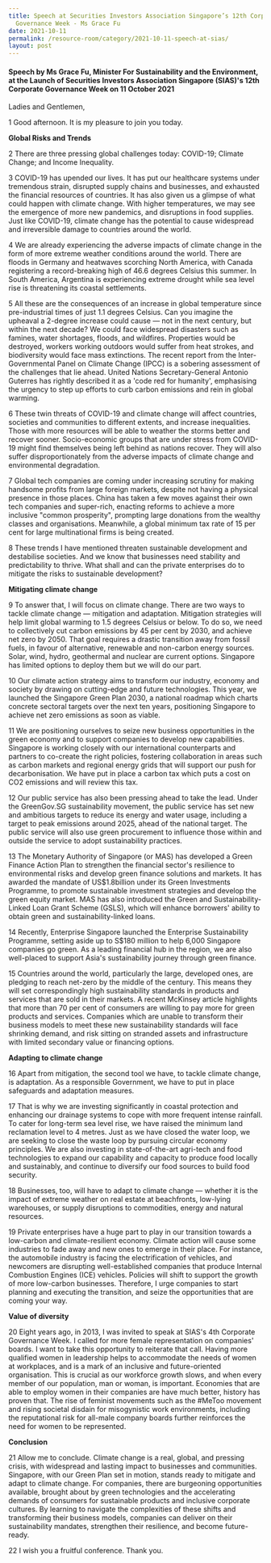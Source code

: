 ```yaml
---
title: Speech at Securities Investors Association Singapore’s 12th Corporate
  Governance Week - Ms Grace Fu
date: 2021-10-11
permalink: /resource-room/category/2021-10-11-speech-at-sias/
layout: post
---
```



#### Speech by Ms Grace Fu, Minister For Sustainability and the Environment, at the Launch of Securities Investors Association Singapore (SIAS)&#39;s 12th Corporate Governance Week on 11 October 2021

Ladies and Gentlemen,

1 Good afternoon. It is my pleasure to join you today.

**Global Risks and Trends**

2 There are three pressing global challenges today: COVID-19; Climate Change; and Income Inequality.

3 COVID-19 has upended our lives. It has put our healthcare systems under tremendous strain, disrupted supply chains and businesses, and exhausted the financial resources of countries. It has also given us a glimpse of what could happen with climate change. With higher temperatures, we may see the emergence of more new pandemics, and disruptions in food supplies. Just like COVID-19, climate change has the potential to cause widespread and irreversible damage to countries around the world.

4 We are already experiencing the adverse impacts of climate change in the form of more extreme weather conditions around the world. There are floods in Germany and heatwaves scorching North America, with Canada registering a record-breaking high of 46.6 degrees Celsius this summer. In South America, Argentina is experiencing extreme drought while sea level rise is threatening its coastal settlements.

5 All these are the consequences of an increase in global temperature since pre-industrial times of just 1.1 degrees Celsius. Can you imagine the upheaval a 2-degree increase could cause — not in the next century, but within the next decade? We could face widespread disasters such as famines, water shortages, floods, and wildfires. Properties would be destroyed, workers working outdoors would suffer from heat strokes, and biodiversity would face mass extinctions. The recent report from the Inter-Governmental Panel on Climate Change (IPCC) is a sobering assessment of the challenges that lie ahead. United Nations Secretary-General Antonio Guterres has rightly described it as a &#39;code red for humanity&#39;, emphasising the urgency to step up efforts to curb carbon emissions and rein in global warming.

6 These twin threats of COVID-19 and climate change will affect countries, societies and communities to different extents, and increase inequalities. Those with more resources will be able to weather the storms better and recover sooner. Socio-economic groups that are under stress from COVID-19 might find themselves being left behind as nations recover. They will also suffer disproportionately from the adverse impacts of climate change and environmental degradation.

7 Global tech companies are coming under increasing scrutiny for making handsome profits from large foreign markets, despite not having a physical presence in those places. China has taken a few moves against their own tech companies and super-rich, enacting reforms to achieve a more inclusive &quot;common prosperity&quot;, prompting large donations from the wealthy classes and organisations. Meanwhile, a global minimum tax rate of 15 per cent for large multinational firms is being created.

8 These trends I have mentioned threaten sustainable development and destabilise societies. And we know that businesses need stability and predictability to thrive. What shall and can the private enterprises do to mitigate the risks to sustainable development?

**Mitigating climate change**

9 To answer that, I will focus on climate change. There are two ways to tackle climate change — mitigation and adaptation. Mitigation strategies will help limit global warming to 1.5 degrees Celsius or below. To do so, we need to collectively cut carbon emissions by 45 per cent by 2030, and achieve net zero by 2050. That goal requires a drastic transition away from fossil fuels, in favour of alternative, renewable and non-carbon energy sources. Solar, wind, hydro, geothermal and nuclear are current options. Singapore has limited options to deploy them but we will do our part.

10 Our climate action strategy aims to transform our industry, economy and society by drawing on cutting-edge and future technologies. This year, we launched the Singapore Green Plan 2030, a national roadmap which charts concrete sectoral targets over the next ten years, positioning Singapore to achieve net zero emissions as soon as viable.

11 We are positioning ourselves to seize new business opportunities in the green economy and to support companies to develop new capabilities. Singapore is working closely with our international counterparts and partners to co-create the right policies, fostering collaboration in areas such as carbon markets and regional energy grids that will support our push for decarbonisation. We have put in place a carbon tax which puts a cost on CO2 emissions and will review this tax.

12 Our public service has also been pressing ahead to take the lead. Under the GreenGov.SG sustainability movement, the public service has set new and ambitious targets to reduce its energy and water usage, including a target to peak emissions around 2025, ahead of the national target. The public service will also use green procurement to influence those within and outside the service to adopt sustainability practices.

13 The Monetary Authority of Singapore (or MAS) has developed a Green Finance Action Plan to strengthen the financial sector&#39;s resilience to environmental risks and develop green finance solutions and markets. It has awarded the mandate of US$1.8billion under its Green Investments Programme, to promote sustainable investment strategies and develop the green equity market. MAS has also introduced the Green and Sustainability-Linked Loan Grant Scheme (GSLS), which will enhance borrowers&#39; ability to obtain green and sustainability-linked loans.

14 Recently, Enterprise Singapore launched the Enterprise Sustainability Programme, setting aside up to S$180 million to help 6,000 Singapore companies go green. As a leading financial hub in the region, we are also well-placed to support Asia&#39;s sustainability journey through green finance.

15 Countries around the world, particularly the large, developed ones, are pledging to reach net-zero by the middle of the century. This means they will set correspondingly high sustainability standards in products and services that are sold in their markets. A recent McKinsey article highlights that more than 70 per cent of consumers are willing to pay more for green products and services. Companies which are unable to transform their business models to meet these new sustainability standards will face shrinking demand, and risk sitting on stranded assets and infrastructure with limited secondary value or financing options.

**Adapting to climate change**

16 Apart from mitigation, the second tool we have, to tackle climate change, is adaptation. As a responsible Government, we have to put in place safeguards and adaptation measures.

17 That is why we are investing significantly in coastal protection and enhancing our drainage systems to cope with more frequent intense rainfall. To cater for long-term sea level rise, we have raised the minimum land reclamation level to 4 metres. Just as we have closed the water loop, we are seeking to close the waste loop by pursuing circular economy principles. We are also investing in state-of-the-art agri-tech and food technologies to expand our capability and capacity to produce food locally and sustainably, and continue to diversify our food sources to build food security.

18 Businesses, too, will have to adapt to climate change — whether it is the impact of extreme weather on real estate at beachfronts, low-lying warehouses, or supply disruptions to commodities, energy and natural resources.

19 Private enterprises have a huge part to play in our transition towards a low-carbon and climate-resilient economy. Climate action will cause some industries to fade away and new ones to emerge in their place. For instance, the automobile industry is facing the electrification of vehicles, and newcomers are disrupting well-established companies that produce Internal Combustion Engines (ICE) vehicles. Policies will shift to support the growth of more low-carbon businesses. Therefore, I urge companies to start planning and executing the transition, and seize the opportunities that are coming your way.

**Value of diversity**

20 Eight years ago, in 2013, I was invited to speak at SIAS&#39;s 4th Corporate Governance Week. I called for more female representation on companies&#39; boards. I want to take this opportunity to reiterate that call. Having more qualified women in leadership helps to accommodate the needs of women at workplaces, and is a mark of an inclusive and future-oriented organisation. This is crucial as our workforce growth slows, and when every member of our population, man or woman, is important. Economies that are able to employ women in their companies are have much better, history has proven that. The rise of feminist movements such as the #MeToo movement and rising societal disdain for misogynistic work environments, including the reputational risk for all-male company boards further reinforces the need for women to be represented.

**Conclusion**

21 Allow me to conclude. Climate change is a real, global, and pressing crisis, with widespread and lasting impact to businesses and communities. Singapore, with our Green Plan set in motion, stands ready to mitigate and adapt to climate change. For companies, there are burgeoning opportunities available, brought about by green technologies and the accelerating demands of consumers for sustainable products and inclusive corporate cultures. By learning to navigate the complexities of these shifts and transforming their business models, companies can deliver on their sustainability mandates, strengthen their resilience, and become future-ready.

22 I wish you a fruitful conference. Thank you.